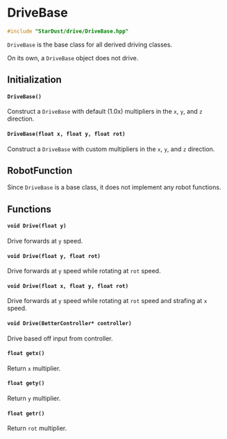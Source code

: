 # DriveBase

```cpp
#include "StarDust/drive/DriveBase.hpp"
```

`DriveBase` is the base class for all derived driving classes.

On its own, a `DriveBase` object does not drive.

## Initialization

#### `DriveBase()`

Construct a `DriveBase` with default (1.0x) multipliers in the `x`, `y`, and `z` direction.

#### `DriveBase(float x, float y, float rot)`

Construct a `DriveBase` with custom multipliers in the `x`, `y`, and `z` direction.

## RobotFunction

Since `DriveBase` is a base class, it does not implement any robot functions.

## Functions

#### `void Drive(float y)`

Drive forwards at `y` speed.

#### `void Drive(float y, float rot)`

Drive forwards at `y` speed while rotating at `rot` speed.

#### `void Drive(float x, float y, float rot)`

Drive forwards at `y` speed while rotating at `rot` speed and strafing at `x` speed.

#### `void Drive(BetterController* controller)`

Drive based off input from controller.

#### `float getx()`

Return `x` multiplier.

#### `float gety()`

Return `y` multiplier.

#### `float getr()`

Return `rot` multiplier.
